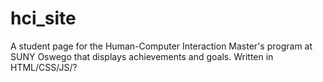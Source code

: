 hci_site
========

A student page for the Human-Computer Interaction Master's program at SUNY Oswego that displays achievements and goals. Written in HTML/CSS/JS/?
